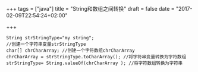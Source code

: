 +++
tags = ["java"]
title = "String和数组之间转换"
draft = false
date = "2017-02-09T22:54:24+02:00"

+++

	String strStringType="my string"; 
	//创建一个字符串变量strStringType
	char[] chrCharArray; //创建一个字符数组chrCharArray
	chrCharArray = strStringType.toCharArray(); //将字符串变量转换为字符数组
	strStringType= String.valueOf(chrCharArray ); //将字符数组转换为字符串